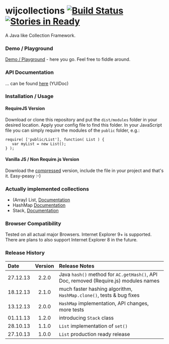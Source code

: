 # wijcollections [![Build Status](https://travis-ci.org/webinfluenza/wijcollections.png?branch=master)](https://travis-ci.org/webinfluenza/wijcollections) [![Stories in Ready](https://badge.waffle.io/webinfluenza/wijcollections.png?label=ready)](https://waffle.io/webinfluenza/wijcollections)

A Java like Collection Framework.


### Demo / Playground
[Demo / Playground](http://jsfiddle.net/webinfluenza/YM6vZ/ "jsfiddle playground") - here you go. Feel free to fiddle around.


### API Documentation
... can be found [here](http://www.webinfluenza.de/wijcollections/doc/ "Official Documentation") (YUIDoc)


### Installation / Usage
#### RequireJS Version
Download or clone this repository and put the `dist/modules` folder in your desired location. Apply your config file to find this folder. In your JavaScript file you can simply require the modules of the `public` folder, e.g.:
```
require( ['public/List'], function( List ) {
   var myList = new List();
} );
```

#### Vanilla JS / Non Require.js Version
Download the [compressed](https://raw.github.com/webinfluenza/wijcollections/master/not-required/wijcollections-2.2.0.min.js) version, include the file in your project and that's it. Easy-peasy :-)


### Actually implemented collections
* (Array) List, [Documentation](http://www.webinfluenza.de/wijcollections/doc/classes/List.html "List API Documentation")
* HashMap [Documentation](http://www.webinfluenza.de/wijcollections/doc/classes/HashMap.html "HashMap API Documentation")
* Stack, [Documentation](http://www.webinfluenza.de/wijcollections/doc/classes/Stack.html "Stack API Documentation")

### Browser Compatibility
Tested on all actual major Browsers. Internet Explorer 9+ is supported. There are plans to also support Internet Explorer 8 in the future.

### Release History
Date | Version | Release Notes
:------------|:-------:|:-----
27.12.13 | 2.2.0 | Java ```hash()``` method for ```AC.getHash()```, API Doc, removed (Require.js) modules names
18.12.13 | 2.1.0 | much faster hashing algorithm, ```HashMap.clone()```, tests & bug fixes
13.12.13 | 2.0.0 | ```HashMap``` implementation, API changes, more tests
01.11.13 | 1.2.0 | introducing ```Stack``` class
28.10.13 | 1.1.0 | ```List``` implementation of ```set()```
27.10.13 | 1.0.0 | ```List``` production ready release
